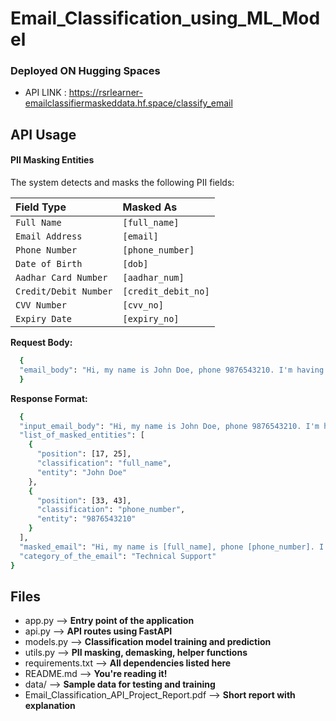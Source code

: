 # Email_Classification_using_ML_Model

### Deployed ON Hugging Spaces
  -  API LINK : https://rsrlearner-emailclassifiermaskeddata.hf.space/classify_email
## API Usage

#### PII Masking Entities
The system detects and masks the following PII fields:

| Field Type | Masked As     |
| :-------- | :------- |
| `Full Name` | `[full_name]` | 
| `Email Address` | `[email]` | 
| `Phone Number` | `[phone_number]` | 
| `Date of Birth` | `[dob]` | 
| `Aadhar Card Number` | `[aadhar_num]` | 
| `Credit/Debit Number` | `[credit_debit_no]` | 
| `CVV Number` | `[cvv_no]` | 
| `Expiry Date` | `[expiry_no]` | 


**Request Body:**

```bash
  {
  "email_body": "Hi, my name is John Doe, phone 9876543210. I'm having trouble logging in."
  }

```

**Response Format:**
```bash
  {
  "input_email_body": "Hi, my name is John Doe, phone 9876543210. I'm having trouble logging in.",
  "list_of_masked_entities": [
    {
      "position": [17, 25],
      "classification": "full_name",
      "entity": "John Doe"
    },
    {
      "position": [33, 43],
      "classification": "phone_number",
      "entity": "9876543210"
    }
  ],
  "masked_email": "Hi, my name is [full_name], phone [phone_number]. I'm having trouble logging in.",
  "category_of_the_email": "Technical Support"
}
```







## Files

- app.py     --> **Entry point of the application**
- api.py     --> **API routes using FastAPI** 
- models.py   --> **Classification model training and prediction** 
- utils.py      --> **PII masking, demasking, helper functions**
- requirements.txt       --> **All dependencies listed here**
- README.md          --> **You're reading it!**         
- data/     --> **Sample data for testing and training**
- Email_Classification_API_Project_Report.pdf      --> **Short report with explanation**
